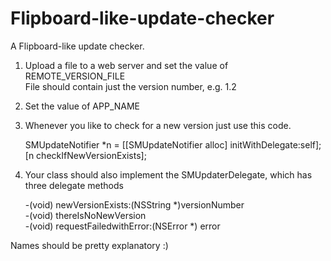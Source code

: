Flipboard-like-update-checker
=============================

A Flipboard-like update checker.

1. Upload a file to a web server and set the value of REMOTE_VERSION_FILE<br/>
   File should contain just the version number, e.g. 1.2
2. Set the value of APP_NAME
3. Whenever you like to check for a new version just use this code.
   
	SMUpdateNotifier *n = [[SMUpdateNotifier alloc] initWithDelegate:self];
	[n checkIfNewVersionExists];   

4. Your class should also implement the SMUpdaterDelegate, which has three delegate methods

	-(void) newVersionExists:(NSString *)versionNumber<br/>
	-(void) thereIsNoNewVersion <br/>
	-(void) requestFailedwithError:(NSError *) error<br/>

Names should be pretty explanatory :)